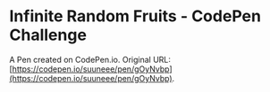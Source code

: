 # Infinite Random Fruits - CodePen Challenge

A Pen created on CodePen.io. Original URL: [https://codepen.io/suuneee/pen/gOyNvbp](https://codepen.io/suuneee/pen/gOyNvbp).

